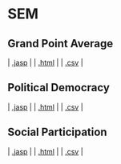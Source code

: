 #  SEM 



## Grand Point Average 
 | [.jasp](https://github.com/jasp-stats/jasp-data-library/raw/main/Grand%20Point%20Average/Grand%20Point%20Average.jasp) | | [.html](https://htmlpreview.github.io/?https://github.com/jasp-stats/jasp-data-library/blob/main/Grand%20Point%20Average/Grand_Point_Average.html) | | [.csv](https://raw.githubusercontent.com/jasp-stats/jasp-data-library/main/Grand%20Point%20Average/Grand%20Point%20Average.csv) |

## Political Democracy 
 | [.jasp](https://github.com/jasp-stats/jasp-data-library/raw/main/Political%20Democracy/Political%20Democracy.jasp) | | [.html](https://htmlpreview.github.io/?https://github.com/jasp-stats/jasp-data-library/blob/main/Political%20Democracy/Political_Democracy.html) | | [.csv](https://raw.githubusercontent.com/jasp-stats/jasp-data-library/main/Political%20Democracy/Political%20Democracy.csv) |

## Social Participation 
 | [.jasp](https://github.com/jasp-stats/jasp-data-library/raw/main/Social%20Participation/Social%20Participation.jasp) | | [.html](https://htmlpreview.github.io/?https://github.com/jasp-stats/jasp-data-library/blob/main/Social%20Participation/Social_Participation.html) | | [.csv](https://raw.githubusercontent.com/jasp-stats/jasp-data-library/main/Social%20Participation/Social%20Participation.csv) |